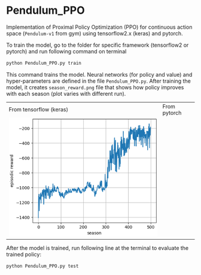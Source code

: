 # Pendulum_PPO
Implementation of Proximal Policy Optimization (PPO) for continuous action space (`Pendulum-v1` from gym) using tensorflow2.x (keras) and pytorch.

To train the model, go to the folder for specific framework (tensorflow2 or pytorch) and run following command on terminal
```bash
python Pendulum_PPO.py train
```
This command trains the model. Neural networks (for policy and value) and hyper-parameters are defined in the file `Pendulum_PPO.py`. After training the model, it creates `season_reward.png` file that shows how policy improves with each season (plot varies with different run). 

<table>
  <tr>
    <td>From tensorflow (keras)</td>
    <td>From pytorch</td>

  </tr>
  <tr>
    <td><img src="tensorflow2/season_reward.png"></td>
    <!-- <td><img src="pytorch/season_reward.png"></td> -->
  </tr>
</table>


After the model is trained, run following line at the terminal to evaluate the trained policy:
```bash
python Pendulum_PPO.py test
```

